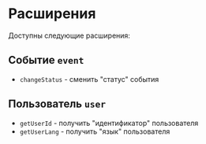 # Расширения

Доступны следующие расширения:

## Событие `event`

* `changeStatus` - сменить "статус" события

## Пользователь `user`

* `getUserId` - получить "идентификатор" пользователя
* `getUserLang` - получить "язык" пользователя
